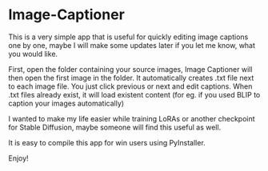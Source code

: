 # Image-Captioner
This is a very simple app that is useful for quickly editing image captions one by one, maybe I will make some updates later if you let me know, what you would like.

First, open the folder containing your source images, Image Captioner will then open the first image in the folder.
It automatically creates .txt file next to each image file.
You just click previous or next and edit captions.
When .txt files already exist, it will load existent content (for eg. if you used BLIP to caption your images automatically)

I wanted to make my life easier while training LoRAs or another checkpoint for Stable Diffusion, maybe someone will find this useful as well.

It is easy to compile this app for win users using PyInstaller.

Enjoy!
